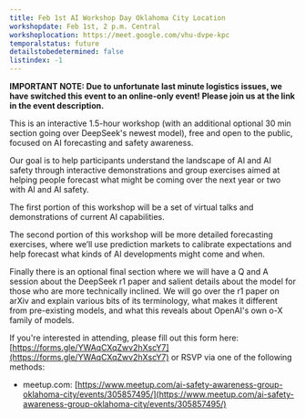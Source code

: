 ```yaml
---
title: Feb 1st AI Workshop Day Oklahoma City Location
workshopdate: Feb 1st, 2 p.m. Central
workshoplocation: https://meet.google.com/vhu-dvpe-kpc
temporalstatus: future
detailstobedetermined: false
listindex: -1
---
```


**IMPORTANT NOTE: Due to unfortunate last minute logistics issues, we have
switched this event to an online-only event! Please join us at the link in the
event description.**

This is an interactive 1.5-hour workshop (with an additional optional 30 min section going over DeepSeek's newest model), free and open to the public, focused on AI forecasting and safety awareness.

Our goal is to help participants understand the landscape of AI and AI safety through interactive demonstrations and group exercises aimed at helping people forecast what might be coming over the next year or two with AI and AI safety.

The first portion of this workshop will be a set of virtual talks and demonstrations of current AI capabilities.

The second portion of this workshop will be more detailed forecasting exercises, where we’ll use prediction markets to calibrate expectations and help forecast what kinds of AI developments might come and when.

Finally there is an optional final section where we will have a Q and A session about the DeepSeek r1 paper and salient details about the model for those who are more technically inclined. We will go over the r1 paper on arXiv and explain various bits of its terminology, what makes it different from pre-existing models, and what this reveals about OpenAI's own o-X family of models.

If you're interested in attending, please fill out this form here:
[https://forms.gle/YWAqCXqZwv2hXscY7](https://forms.gle/YWAqCXqZwv2hXscY7) or
RSVP via one of the following methods:

+ meetup.com: [https://www.meetup.com/ai-safety-awareness-group-oklahoma-city/events/305857495/](https://www.meetup.com/ai-safety-awareness-group-oklahoma-city/events/305857495/)
